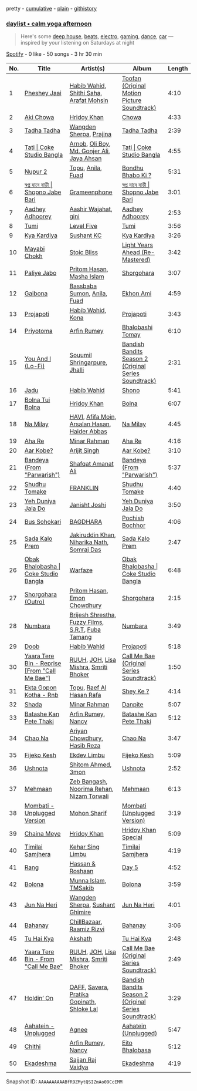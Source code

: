 pretty - [cumulative](/playlists/cumulative/37i9dQZF1EP6YuccBxUcC1.md) - [plain](/playlists/plain/37i9dQZF1EP6YuccBxUcC1) - [githistory](https://github.githistory.xyz/mdn522/spotify-playlist-archive/blob/main/playlists/plain/37i9dQZF1EP6YuccBxUcC1)

### [daylist • calm yoga afternoon](https://open.spotify.com/playlist/37i9dQZF1EP6YuccBxUcC1)

> Here's some <a href="spotify:playlist:37i9dQZF1EId9cZrsKjzaP">deep house</a>, <a href="spotify:playlist:37i9dQZF1EIhgWBKbvXsvy">beats</a>, <a href="spotify:playlist:37i9dQZF1EIf9xcFwRrkTm">electro</a>, <a href="spotify:playlist:37i9dQZF1EIhL6vdIQNDfV">gaming</a>, <a href="spotify:playlist:37i9dQZF1EIhIsNBs86Fmu">dance</a>, <a href="spotify:playlist:37i9dQZF1EIfqfELqdHKUP">car</a> — inspired by your listening on Saturdays at night

[Spotify](https://open.spotify.com/user/spotify) - 0 like - 50 songs - 3 hr 30 min

| No. | Title | Artist(s) | Album | Length |
|---|---|---|---|---|
| 1 | [Pheshey Jaai](https://open.spotify.com/track/3iqnlFhOfA2uhFGzKjaEJf) | [Habib Wahid](https://open.spotify.com/artist/17BWP9jYZZuuc7s72mQb8r), [Shithi Saha](https://open.spotify.com/artist/3i9l82blymkiV0RpcY0IQw), [Arafat Mohsin](https://open.spotify.com/artist/3z8M11v6g0H2VvkETg7jDn) | [Toofan \(Original Motion Picture Soundtrack\)](https://open.spotify.com/album/0L1MbBa8pNYaLad0gpySZ4) | 4:10 |
| 2 | [Aki Chowa](https://open.spotify.com/track/50UznC4rJkF6q9iOir4G2q) | [Hridoy Khan](https://open.spotify.com/artist/4L8j8SN9LKAcKYq8oy4f5j) | [Chowa](https://open.spotify.com/album/6dn8LYV5gRP8Y9wKT6JWi2) | 4:33 |
| 3 | [Tadha Tadha](https://open.spotify.com/track/3gZ0eP6lDidIcNqLmgoBTc) | [Wangden Sherpa](https://open.spotify.com/artist/5sml6juxnDkUFi3K3bRAuq), [Prajina](https://open.spotify.com/artist/5hcYAkz7DuyMy1JDinat5a) | [Tadha Tadha](https://open.spotify.com/album/4au4xmmZH1Ls0x3ujkSnSZ) | 2:39 |
| 4 | [Tati \| Coke Studio Bangla](https://open.spotify.com/track/6tUdM6RcfH62BaVeC1Bpqd) | [Arnob](https://open.spotify.com/artist/3DeHMjvYP73Pycy8va8RKY), [Oli Boy](https://open.spotify.com/artist/4OZ6RSHfbaWBQj8u7QwpBf), [Md\. Gonjer Ali](https://open.spotify.com/artist/55C4dOu9IsfmGGm24l0Mwx), [Jaya Ahsan](https://open.spotify.com/artist/66cqsvJ91Ujh80cn0Gzax4) | [Tati \| Coke Studio Bangla](https://open.spotify.com/album/3Ral19Y6ssGLpuCj5x28a6) | 4:55 |
| 5 | [Nupur 2](https://open.spotify.com/track/5qVXjkKYNbkvqBKTVEB6eo) | [Topu](https://open.spotify.com/artist/73TX1tJowmhavo6pbPB2my), [Anila](https://open.spotify.com/artist/3XkR8TD7tay5OQ9EVRxGbx), [Fuad](https://open.spotify.com/artist/3my0yG4y3f4CnxDiFzApeD) | [Bondhu Bhabo Ki ?](https://open.spotify.com/album/7516EnzrJDtSeSn4zKD4xl) | 5:31 |
| 6 | [স্বপ্ন যাবে বাড়ী \| Shopno Jabe Bari](https://open.spotify.com/track/0wMVX5AGrmuqNAMNjEhn3Y) | [Grameenphone](https://open.spotify.com/artist/5JPmdJmtxkoJwtTIO3ANIf) | [স্বপ্ন যাবে বাড়ী \| Shopno Jabe Bari](https://open.spotify.com/album/51x5Gd1RAM7wesr3pi1kGY) | 3:01 |
| 7 | [Aadhey Adhoorey](https://open.spotify.com/track/6vjdxjLwPkIf8DQVeQgR8V) | [Aashir Wajahat](https://open.spotify.com/artist/4Kd6rJWBl4KpwRYct9PFMo), [gini](https://open.spotify.com/artist/2sjFmfxifbUo2A25xuQOp0) | [Aadhey Adhoorey](https://open.spotify.com/album/4LyJ3UBUTCmoZC8SVCYPqM) | 2:53 |
| 8 | [Tumi](https://open.spotify.com/track/7iSWYBp3QGl3eQyv8l40hs) | [Level Five](https://open.spotify.com/artist/0wf0kncEWHLMGqYqXgZql8) | [Tumi](https://open.spotify.com/album/0KAkp5p9mfSCIqRfIduRcl) | 3:56 |
| 9 | [Kya Kardiya](https://open.spotify.com/track/7vOexURzsmedQnl6j8KgYc) | [Sushant KC](https://open.spotify.com/artist/5R5EUMWsrYDt3ItavrP6C5) | [Kya Kardiya](https://open.spotify.com/album/0hHMVlnULzHnqMbCEwhOa8) | 3:26 |
| 10 | [Mayabi Chokh](https://open.spotify.com/track/2LEefOxpyWSWJiAhANCPXL) | [Stoic Bliss](https://open.spotify.com/artist/3rgl5maOkVyXSlgBTWxovp) | [Light Years Ahead \(Re\-Mastered\)](https://open.spotify.com/album/0AHTJ3NJJoVoO4FQznFTIG) | 3:42 |
| 11 | [Paliye Jabo](https://open.spotify.com/track/5snlbO9vafP2MKXZs2vBuP) | [Pritom Hasan](https://open.spotify.com/artist/037oCHf26WEq5mR05NoOO7), [Masha Islam](https://open.spotify.com/artist/4g9lYzN7CVn9FsptUkx2I6) | [Shorgohara](https://open.spotify.com/album/7krzize5VazIraFHjJVCA9) | 3:07 |
| 12 | [Gaibona](https://open.spotify.com/track/0apG1ss6Igy8IJb7ieltBc) | [Bassbaba Sumon](https://open.spotify.com/artist/0dWXQH3oFfiWhCLcXCwKh0), [Anila](https://open.spotify.com/artist/3XkR8TD7tay5OQ9EVRxGbx), [Fuad](https://open.spotify.com/artist/3my0yG4y3f4CnxDiFzApeD) | [Ekhon Ami](https://open.spotify.com/album/37zdsw1zImKKG4ZCrcIHh6) | 4:59 |
| 13 | [Projapoti](https://open.spotify.com/track/0GFOVxyjvKgNu6HLAKZntH) | [Habib Wahid](https://open.spotify.com/artist/60jYUgQzKAtnJoXKGk1GNn), [Kona](https://open.spotify.com/artist/1FCYO8mlNiqvZUVhZXWvRZ) | [Projapoti](https://open.spotify.com/album/54Kd4VWQpGNQBe2pqXfl8S) | 3:43 |
| 14 | [Priyotoma](https://open.spotify.com/track/4vqbShTQO8HKp5BX5i220c) | [Arfin Rumey](https://open.spotify.com/artist/26WZ66RZJlCL9FUMHXg8IR) | [Bhalobashi Tomay](https://open.spotify.com/album/0O4GYKXe7ODbuGRTizGuBv) | 6:10 |
| 15 | [You And I \(Lo\-Fi\)](https://open.spotify.com/track/3pSoQrhL9LTMYNarO7mxYk) | [Souumil Shringarpure](https://open.spotify.com/artist/5pyeAGPwGXVYaoodLVgjHS), [Jhalli](https://open.spotify.com/artist/4WYrwXBnVA79QFb6pI3xEf) | [Bandish Bandits Season 2 \(Original Series Soundtrack\)](https://open.spotify.com/album/0Atz7wNsDiGgiPZ1qrq7bF) | 2:31 |
| 16 | [Jadu](https://open.spotify.com/track/590JyZyHLKgqNJroGgctn0) | [Habib Wahid](https://open.spotify.com/artist/6QAoAZfRaqkMvxKDRdXl2f) | [Shono](https://open.spotify.com/album/25ruQsWNZJYLKjA4gJYq28) | 5:41 |
| 17 | [Bolna Tui Bolna](https://open.spotify.com/track/5z8jL1F9jJjcblZDCmqKZR) | [Hridoy Khan](https://open.spotify.com/artist/4L8j8SN9LKAcKYq8oy4f5j) | [Bolna](https://open.spotify.com/album/3x9NPp3HgWThldoQI27f2Z) | 6:07 |
| 18 | [Na Milay](https://open.spotify.com/track/3scQvCTpXolMZfuvuUXlv5) | [HAVI](https://open.spotify.com/artist/3P8ZD2X9kQJfeVcjr3GLP4), [Afifa Moin](https://open.spotify.com/artist/6FoTXbkeKubWuMDdcUZCRg), [Arsalan Hasan](https://open.spotify.com/artist/1uyfPuXn3J7LMOYh39lLv2), [Haider Abbas](https://open.spotify.com/artist/687nlgJvmRUlJyPENN7Wd1) | [Na Milay](https://open.spotify.com/album/56BiMNi1KulyoOrVJSXrum) | 4:45 |
| 19 | [Aha Re](https://open.spotify.com/track/6av4RLOYpuaiLMbbD99x4G) | [Minar Rahman](https://open.spotify.com/artist/39b8vxAORVsBRK782WLYSe) | [Aha Re](https://open.spotify.com/album/4ssOwIzIonINDNCNVDoadk) | 4:16 |
| 20 | [Aar Kobe?](https://open.spotify.com/track/5GqBjLE0px9KgWWK0jytlm) | [Arijit Singh](https://open.spotify.com/artist/4YRxDV8wJFPHPTeXepOstw) | [Aar Kobe?](https://open.spotify.com/album/3pDiTF2CRbhCMwRP0l28iZ) | 3:10 |
| 21 | [Bandeya \(From "Parwarish"\)](https://open.spotify.com/track/6kHhU2wlCPpPnQCS5RRnym) | [Shafqat Amanat Ali](https://open.spotify.com/artist/5SuRAj1A9FEHj5NxS86YAm) | [Bandeya \(From "Parwarish"\)](https://open.spotify.com/album/15BTTZFqzOzf3cWMyHTsWs) | 5:37 |
| 22 | [Shudhu Tomake](https://open.spotify.com/track/3RWGr29hPAiagbNClOMnhI) | [FRANKLIN](https://open.spotify.com/artist/73G8ACEQ6SOnQBTLEHBbBV) | [Shudhu Tomake](https://open.spotify.com/album/1f8TWNspvXbEx3KL7268eh) | 4:40 |
| 23 | [Yeh Duniya Jala Do](https://open.spotify.com/track/15Z1xuTPQjErBcsaFpunGg) | [Janisht Joshi](https://open.spotify.com/artist/0lxFJDXOwwxbYpo0EnA51Z) | [Yeh Duniya Jala Do](https://open.spotify.com/album/6PUDZpIB7D6WrRMI8DufL6) | 3:50 |
| 24 | [Bus Sohokari](https://open.spotify.com/track/3JWH65CXpChIoKuW1wKoFB) | [BAGDHARA](https://open.spotify.com/artist/7uiRC0NlNdHQKVhjTztgrg) | [Pochish Bochhor](https://open.spotify.com/album/0O2yFjSGIyVIFixC4PLFoE) | 4:06 |
| 25 | [Sada Kalo Prem](https://open.spotify.com/track/2wG6w47s5i7cyllqvo3noX) | [Jakiruddin Khan](https://open.spotify.com/artist/64TdfCKdA1sQjd2XKht29b), [Niharika Nath](https://open.spotify.com/artist/5f6pXuctnPWEuipUhHrlal), [Somraj Das](https://open.spotify.com/artist/4fOwouuiA4WA3wCdqS1YzS) | [Sada Kalo Prem](https://open.spotify.com/album/6faOoaAAYpUQu9trGxzjq9) | 2:47 |
| 26 | [Obak Bhalobasha \| Coke Studio Bangla](https://open.spotify.com/track/2iHAMLcTf65AWX1qkzigFn) | [Warfaze](https://open.spotify.com/artist/06eRdiCBgFUhiuFjei0eH2) | [Obak Bhalobasha \| Coke Studio Bangla](https://open.spotify.com/album/3HaiZNEWDJbslOcMaFGPoD) | 6:48 |
| 27 | [Shorgohara \(Outro\)](https://open.spotify.com/track/3aCcJ63UZlVI8Iq7psnyVX) | [Pritom Hasan](https://open.spotify.com/artist/037oCHf26WEq5mR05NoOO7), [Emon Chowdhury](https://open.spotify.com/artist/0hsSk2NWaMaz1H6fhsSoFp) | [Shorgohara](https://open.spotify.com/album/7krzize5VazIraFHjJVCA9) | 2:15 |
| 28 | [Numbara](https://open.spotify.com/track/6aHOOUJgweH0N6mIUu2aFg) | [Brijesh Shrestha](https://open.spotify.com/artist/09Dgzq8dbeGVQ6G30PRSEI), [Fuzzy Films](https://open.spotify.com/artist/5St3QwWUMKwAkxwdf6fwLq), [S.R.T](https://open.spotify.com/artist/4StDaYLMYF8vVL9kn2piIK), [Fuba Tamang](https://open.spotify.com/artist/65Das3IXcFVRGA1RG52zix) | [Numbara](https://open.spotify.com/album/0f8bLZeHcg2d7YcrK9p55R) | 3:49 |
| 29 | [Doob](https://open.spotify.com/track/2ipT4SEZMg1S8rQZEyB4m1) | [Habib Wahid](https://open.spotify.com/artist/60jYUgQzKAtnJoXKGk1GNn) | [Projapoti](https://open.spotify.com/album/54Kd4VWQpGNQBe2pqXfl8S) | 5:18 |
| 30 | [Yaara Tere Bin \- Reprise \[From "Call Me Bae"\]](https://open.spotify.com/track/72taAwEdg17pI7CHl19jyg) | [RUUH](https://open.spotify.com/artist/70OyR3fSaGkXpkr1hMm9KQ), [JOH](https://open.spotify.com/artist/6chON6pmc2A5MZ2g4oDrNk), [Lisa Mishra](https://open.spotify.com/artist/418X5slNWlJwym4x3Oq3Cs), [Smriti Bhoker](https://open.spotify.com/artist/6h5RK5NeNrsYNoUXJrIFlL) | [Call Me Bae \(Original Series Soundtrack\)](https://open.spotify.com/album/0lIHIDrZbRZK20gn5Cw3uL) | 1:50 |
| 31 | [Ekta Gopon Kotha \- Rnb](https://open.spotify.com/track/1o9VPOa9DaMNr63pLaBzvM) | [Topu](https://open.spotify.com/artist/73TX1tJowmhavo6pbPB2my), [Raef Al Hasan Rafa](https://open.spotify.com/artist/6Qplwzm712OiVcHdQ3IM4d) | [Shey Ke ?](https://open.spotify.com/album/1XmBNBdj8kNI6Q4m6JnGBG) | 4:14 |
| 32 | [Shada](https://open.spotify.com/track/6T82IoLPTYfE7xWRmtKCXq) | [Minar Rahman](https://open.spotify.com/artist/39b8vxAORVsBRK782WLYSe) | [Danpite](https://open.spotify.com/album/3cJlh0xc7yjZ5DTFPpZtVu) | 5:07 |
| 33 | [Batashe Kan Pete Thaki](https://open.spotify.com/track/1VnuHWUuq0TLVC13JhYWOs) | [Arfin Rumey](https://open.spotify.com/artist/26WZ66RZJlCL9FUMHXg8IR), [Nancy](https://open.spotify.com/artist/6tWikeOxr6awcL0rmWQkfw) | [Batashe Kan Pete Thaki](https://open.spotify.com/album/2zEmuEtTi8zPVcRjlucqgr) | 5:12 |
| 34 | [Chao Na](https://open.spotify.com/track/0FGsGrIjdFtzIc6wRWnLl9) | [Ariyan Chowdhury](https://open.spotify.com/artist/5FSxHgK27xpXm0IzRQ5DxL), [Hasib Reza](https://open.spotify.com/artist/6Hf8GP9laIaf9ygE4jmvlm) | [Chao Na](https://open.spotify.com/album/5dA1FT0WxTMBnR3FTVOOtB) | 3:47 |
| 35 | [Fijeko Kesh](https://open.spotify.com/track/0TQuQbfDTAPleWD9NKPbMT) | [Ekdev Limbu](https://open.spotify.com/artist/1jJGnkMQFNsCoDimuhJgIf) | [Fijeko Kesh](https://open.spotify.com/album/6SHKwKPJibSEZCQrYTZLKZ) | 5:09 |
| 36 | [Ushnota](https://open.spotify.com/track/2IDXZi4Ff8sGL6U3S2QYXV) | [Shitom Ahmed](https://open.spotify.com/artist/70v0TstWI53dPa43ZUfMKg), [3mon](https://open.spotify.com/artist/7hlQ6u0g4CW8P7fTuXaH0j) | [Ushnota](https://open.spotify.com/album/7CqeRcfSb54pp5FVCPXK1N) | 2:52 |
| 37 | [Mehmaan](https://open.spotify.com/track/0Rf3Vv9vgZrMgJd6egLYrQ) | [Zeb Bangash](https://open.spotify.com/artist/0QuAJhN4N4LgXtdU3yUS24), [Noorima Rehan](https://open.spotify.com/artist/29kMoXQCAKBsVOM9HeO5KY), [Nizam Torwali](https://open.spotify.com/artist/0su8mE6eq8ds8JdPipTfBx) | [Mehmaan](https://open.spotify.com/album/6J7sz4kdwoWvK1kfxjOqce) | 6:13 |
| 38 | [Mombati \- Unplugged Version](https://open.spotify.com/track/36KprGg0eaicG0adlve9CE) | [Mohon Sharif](https://open.spotify.com/artist/7pM1ezvQrqGxzjulmx2rr9) | [Mombati \(Unplugged Version\)](https://open.spotify.com/album/6CMoVqGWf0NVfflhtVfrQP) | 3:19 |
| 39 | [Chaina Meye](https://open.spotify.com/track/2eWAOmTUvtr7XvCuiV9frx) | [Hridoy Khan](https://open.spotify.com/artist/4L8j8SN9LKAcKYq8oy4f5j) | [Hridoy Khan Special](https://open.spotify.com/album/3rGDSSzYuUx1Z9AEppXR1Y) | 5:09 |
| 40 | [Timilai Samjhera](https://open.spotify.com/track/2oKJK1z9eOBGTYFfeSsjvX) | [Kehar Sing Limbu](https://open.spotify.com/artist/1KZULGnsypH5D9n8gVqO50) | [Timilai Samjhera](https://open.spotify.com/album/6zSbbAK5rScxDguYyVbAMr) | 4:19 |
| 41 | [Rang](https://open.spotify.com/track/7avpFzZ9GqFer66O2RnTLR) | [Hassan & Roshaan](https://open.spotify.com/artist/5hjVqhHwLYWW9ZIxuILJF7) | [Day 5](https://open.spotify.com/album/0i6ojSzvOTKDj9u7jgwzeg) | 4:52 |
| 42 | [Bolona](https://open.spotify.com/track/2NaDump6uGH8a9JXyVaPwI) | [Munna Islam](https://open.spotify.com/artist/2MGV7EF9XR3ssCRPXDbTBR), [TMSakib](https://open.spotify.com/artist/1A9EOVdT0DDWhkvdq3yLf2) | [Bolona](https://open.spotify.com/album/5KjvNZgqFNcOtCrb6wim6E) | 3:59 |
| 43 | [Jun Na Heri](https://open.spotify.com/track/6pO2llrlrEr5daoL43kC2i) | [Wangden Sherpa](https://open.spotify.com/artist/5sml6juxnDkUFi3K3bRAuq), [Sushant Ghimire](https://open.spotify.com/artist/67vGJOwTnIy6JeePf0IszV) | [Jun Na Heri](https://open.spotify.com/album/73sJ68SAF32QtClc4COh2j) | 4:01 |
| 44 | [Bahanay](https://open.spotify.com/track/0G2lFslwcJR61nK5Kd8c4d) | [ChillBazaar](https://open.spotify.com/artist/2NAjKl5QHznzsMfHy6cGOJ), [Raamiz Rizvi](https://open.spotify.com/artist/34dLN7dVpBtsXn0yDQoZtg) | [Bahanay](https://open.spotify.com/album/4VwgzzmvQ57mW2m5Wb4sSz) | 3:06 |
| 45 | [Tu Hai Kya](https://open.spotify.com/track/1gA6vU65dwvCc2nb53UguF) | [Akshath](https://open.spotify.com/artist/35XjIi7RK4ckjgBrE6CcQo) | [Tu Hai Kya](https://open.spotify.com/album/7keXBNSKLSSP4gCDP0EpUZ) | 2:48 |
| 46 | [Yaara Tere Bin \- From "Call Me Bae"](https://open.spotify.com/track/4Af61IHCMPQ9cOOL7qmgZ8) | [RUUH](https://open.spotify.com/artist/70OyR3fSaGkXpkr1hMm9KQ), [JOH](https://open.spotify.com/artist/6chON6pmc2A5MZ2g4oDrNk), [Lisa Mishra](https://open.spotify.com/artist/418X5slNWlJwym4x3Oq3Cs), [Smriti Bhoker](https://open.spotify.com/artist/6h5RK5NeNrsYNoUXJrIFlL) | [Call Me Bae \(Original Series Soundtrack\)](https://open.spotify.com/album/0lIHIDrZbRZK20gn5Cw3uL) | 2:49 |
| 47 | [Holdin’ On](https://open.spotify.com/track/7gIE72nGs86Q5AG9Pgxl0N) | [OAFF](https://open.spotify.com/artist/2k66ibJfgMigF5QWqUgLyR), [Savera](https://open.spotify.com/artist/3CVXA5TAWpmfGPqyMqXpPb), [Pratika Gopinath](https://open.spotify.com/artist/5Nplh3QJ20U7FzWB490wyo), [Shloke Lal](https://open.spotify.com/artist/5hICADiHIRxjNDx2qEhlXb) | [Bandish Bandits Season 2 \(Original Series Soundtrack\)](https://open.spotify.com/album/0Atz7wNsDiGgiPZ1qrq7bF) | 3:29 |
| 48 | [Aahatein \- Unplugged](https://open.spotify.com/track/2MdciW7ivFNpKEVSdXPmr7) | [Agnee](https://open.spotify.com/artist/6fp7H1bakbOZZSpqkqfGfV) | [Aahatein \(Unplugged\)](https://open.spotify.com/album/3TWgIiZ3o8ZLGJritWj4ve) | 5:47 |
| 49 | [Chithi](https://open.spotify.com/track/7KBExZkSTC35ffIzaya4E0) | [Arfin Rumey](https://open.spotify.com/artist/26WZ66RZJlCL9FUMHXg8IR), [Nancy](https://open.spotify.com/artist/6tWikeOxr6awcL0rmWQkfw) | [Eito Bhalobasa](https://open.spotify.com/album/57C8tzOqsdvuL5n1H9vjku) | 5:12 |
| 50 | [Ekadeshma](https://open.spotify.com/track/3zA7AbrWhep7WS0rPhfZT4) | [Sajjan Raj Vaidya](https://open.spotify.com/artist/1deQzOQwArAsUgm2WdjtyI) | [Ekadeshma](https://open.spotify.com/album/1mudyYj2mQFYGuHU84yNB1) | 4:19 |

Snapshot ID: `AAAAAAAAAABfR9ZMytQSIZmAo09CcEMM`
